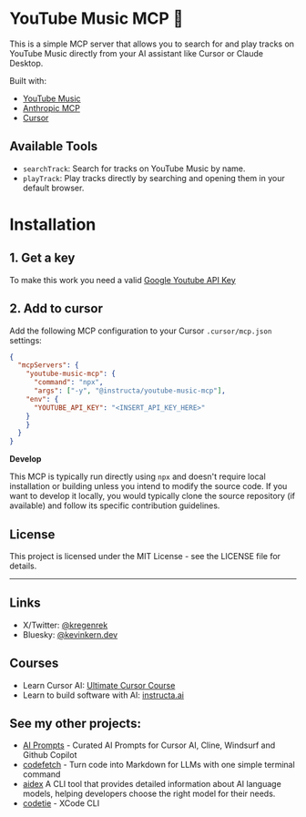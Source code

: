 # YouTube Music MCP 🎵

This is a simple MCP server that allows you to search for and play tracks on YouTube Music directly from your AI assistant like Cursor or Claude Desktop.

Built with:

- [YouTube Music](https://music.youtube.com/)
- [Anthropic MCP](https://docs.anthropic.com/en/docs/agents-and-tools/mcp)
- [Cursor](https://cursor.so/)

## Available Tools

- `searchTrack`: Search for tracks on YouTube Music by name.
- `playTrack`: Play tracks directly by searching and opening them in your default browser.


# Installation

## 1. Get a key

To make this work you need a valid [Google Youtube API Key](https://console.cloud.google.com/marketplace/product/google/youtube.googleapis.com)

## 2. Add to cursor

Add the following MCP configuration to your Cursor `.cursor/mcp.json` settings:

```json
{
  "mcpServers": {
    "youtube-music-mcp": {
      "command": "npx",
      "args": ["-y", "@instructa/youtube-music-mcp"],
    "env": {
      "YOUTUBE_API_KEY": "<INSERT_API_KEY_HERE>"
    }
    }
  }
}
```

**Develop**

This MCP is typically run directly using `npx` and doesn't require local installation or building unless you intend to modify the source code. If you want to develop it locally, you would typically clone the source repository (if available) and follow its specific contribution guidelines.

## License

This project is licensed under the MIT License - see the LICENSE file for details.

---

## Links

- X/Twitter: [@kregenrek](https://x.com/kregenrek)
- Bluesky: [@kevinkern.dev](https://bsky.app/profile/kevinkern.dev)

## Courses
- Learn Cursor AI: [Ultimate Cursor Course](https://www.instructa.ai/en/cursor-ai)
- Learn to build software with AI: [instructa.ai](https://www.instructa.ai)

## See my other projects:

* [AI Prompts](https://github.com/instructa/ai-prompts/blob/main/README.md) - Curated AI Prompts for Cursor AI, Cline, Windsurf and Github Copilot
* [codefetch](https://github.com/regenrek/codefetch) - Turn code into Markdown for LLMs with one simple terminal command
* [aidex](https://github.com/regenrek/aidex) A CLI tool that provides detailed information about AI language models, helping developers choose the right model for their needs.
* [codetie](https://github.com/codetie-ai/codetie) - XCode CLI
